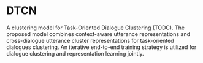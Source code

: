 # DTCN
A clustering model for Task-Oriented Dialogue Clustering (TODC). The proposed model combines context-aware utterance representations and cross-dialogue utterance cluster representations for task-oriented dialogues clustering. An iterative end-to-end training strategy is utilized for dialogue clustering and representation learning jointly.
